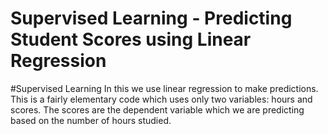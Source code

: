 # Supervised Learning - Predicting Student Scores using Linear Regression

#Supervised Learning
In this we use linear regression to make predictions. This is a fairly elementary code which uses only two variables: hours and scores. The scores are the dependent variable which we are predicting based on the number of hours studied.
